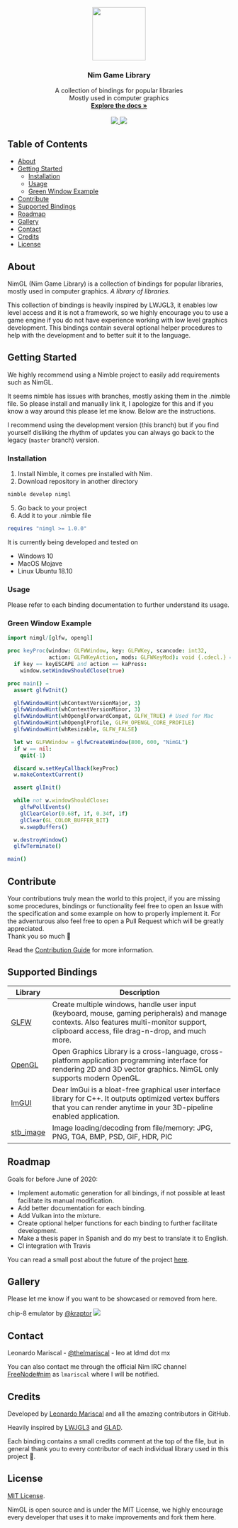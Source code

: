 <p align="center">
  <a href="https://nimgl.dev/">
    <img width="120" height="120" src="https://nimgl.dev/media/logo.png">
  </a>
</p>

<h3 align="center">Nim Game Library</h3>


<p align="center">
  A collection of bindings for popular libraries<br/>
  Mostly used in computer graphics
  <br/>
  <a href="https://nimgl.dev/docs/"><strong>Explore the docs »</strong></a>
  <br/>
  <br/>
  <a href="https://choosealicense.com/licenses/mit">
    <img src="https://img.shields.io/badge/license-MIT-blue.svg?style=flat-square">
  </a>
  <a href="https://github.com/nimgl/nimgl/graphs/contributors">
   <img src="https://img.shields.io/github/contributors/nimgl/nimgl.svg?color=orange&style=flat-square">
  </a>
</p>

## Table of Contents

- [About](#about)
- [Getting Started](#getting-started)
  - [Installation](#installation)
  - [Usage](#usage)
  - [Green Window Example](#green-window-example)
- [Contribute](#contribute)
- [Supported Bindings](#supported-bindings)
- [Roadmap](#roadmap)
- [Gallery](#gallery)
- [Contact](#contact)
- [Credits](#credits)
- [License](#license)

## About

NimGL (Nim Game Library) is a collection of bindings for popular libraries,
mostly used in computer graphics. *A library of libraries.*

This collection of bindings is heavily inspired by LWJGL3, it enables low level
access and it is not a framework, so we highly encourage you to use a game
engine if you do not have experience working with low level graphics
development. This bindings contain several optional helper procedures to help
with the development and to better suit it to the language.

## Getting Started

We highly recommend using a Nimble project to easily add requirements such as
NimGL.

It seems nimble has issues with branches, mostly asking them in the .nimble
file. So please install and manually link it, I apologize for this and if you
know a way around this please let me know. Below are the instructions.

I recommend using the development version (this branch) but if you find yourself
disliking the rhythm of updates you can always go back to the legacy (`master`
branch) version.

### Installation

1. Install Nimble, it comes pre installed with Nim.
3. Download repository in another directory
```sh
nimble develop nimgl
```
5. Go back to your project
6. Add it to your .nimble file
```nim
requires "nimgl >= 1.0.0"
```

It is currently being developed and tested on

- Windows 10
- MacOS Mojave
- Linux Ubuntu 18.10

### Usage

Please refer to each binding documentation to further understand its usage.

### Green Window Example
```nim
import nimgl/[glfw, opengl]

proc keyProc(window: GLFWWindow, key: GLFWKey, scancode: int32,
             action: GLFWKeyAction, mods: GLFWKeyMod): void {.cdecl.} =
  if key == keyESCAPE and action == kaPress:
    window.setWindowShouldClose(true)

proc main() =
  assert glfwInit()

  glfwWindowHint(whContextVersionMajor, 3)
  glfwWindowHint(whContextVersionMinor, 3)
  glfwWindowHint(whOpenglForwardCompat, GLFW_TRUE) # Used for Mac
  glfwWindowHint(whOpenglProfile, GLFW_OPENGL_CORE_PROFILE)
  glfwWindowHint(whResizable, GLFW_FALSE)

  let w: GLFWWindow = glfwCreateWindow(800, 600, "NimGL")
  if w == nil:
    quit(-1)

  discard w.setKeyCallback(keyProc)
  w.makeContextCurrent()

  assert glInit()

  while not w.windowShouldClose:
    glfwPollEvents()
    glClearColor(0.68f, 1f, 0.34f, 1f)
    glClear(GL_COLOR_BUFFER_BIT)
    w.swapBuffers()

  w.destroyWindow()
  glfwTerminate()

main()
```

## Contribute

Your contributions truly mean the world to this project, if you are missing some
procedures, bindings or functionality feel free to open an Issue with the
specification and some example on how to properly implement it.  For the
adventurous also feel free to open a Pull Request which will be greatly
appreciated.  
Thank you so much :tada:

Read the [Contribution Guide](CONTRIBUTING.md) for more information.

## Supported Bindings

| Library              | Description                                                                                                                                                                                   |
|----------------------|-----------------------------------------------------------------------------------------------------------------------------------------------------------------------------------------------|
| [GLFW][glfw-url]     | Create multiple windows, handle user input (keyboard, mouse, gaming peripherals) and manage contexts. Also features multi-monitor support, clipboard access, file drag-n-drop, and much more. |
| [OpenGL][opengl-url] | Open Graphics Library is a cross-language, cross-platform application programming interface for rendering 2D and 3D vector graphics. NimGL only supports modern OpenGL.                       |
| [ImGUI][imgui-url]   | Dear ImGui is a bloat-free graphical user interface library for C++. It outputs optimized vertex buffers that you can render anytime in your 3D-pipeline enabled application.                 |
| [stb_image][stb-url] | Image loading/decoding from file/memory: JPG, PNG, TGA, BMP, PSD, GIF, HDR, PIC                                                                                                               |

## Roadmap

Goals for before June of 2020:

- Implement automatic generation for all bindings, if not possible at least
  facilitate its manual modification.
- Add better documentation for each binding.
- Add Vulkan into the mixture.
- Create optional helper functions for each binding to further facilitate
  development.
- Make a thesis paper in Spanish and do my best to translate it to English.
- CI integration with Travis

You can read a small post about the future of the project
[here](https://notes.ldmd.mx/nimgl_1.0.html).

## Gallery

Please let me know if you want to be showcased or removed from here.

chip-8 emulator by [@kraptor](https://github.com/kraptor)
<img src="https://user-images.githubusercontent.com/7249728/60570947-e6787f80-9d72-11e9-8b26-d189f44b1256.gif">

## Contact

Leonardo Mariscal - [@thelmariscal](https://twitter.com/thelmariscal) - leo at
ldmd dot mx

You can also contact me through the official Nim IRC channel
[FreeNode#nim](irc://freenode.net/nim) as `lmariscal` where I will be notified.

## Credits

Developed by [Leonardo Mariscal](https://www.ldmd.mx) and all the amazing
contributors in GitHub.

Heavily inspired by [LWJGL3](https://github.com/LWJGL/lwjgl3) and
[GLAD](https://github.com/Dav1dde/glad).

Each binding contains a small credits comment at the top of the file, but in
general thank you to every contributor of each individual library used in this
project :rose:.

## License

[MIT License](https://choosealicense.com/licenses/mit).

NimGL is open source and is under the MIT License, we highly encourage every
developer that uses it to make improvements and fork them here.

<!-- MARKDOWN LINKS -->
[glfw-url]: https://glfw.org/
[opengl-url]: https://www.khronos.org/opengl/
[imgui-url]: https://github.com/ocornut/imgui
[stb-url]: https://github.com/nothings/stb#stb
